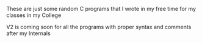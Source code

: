 These are just some random C programs that I wrote in my free time for my classes in my College

V2 is coming soon for all the programs with proper syntax and comments after my Internals
